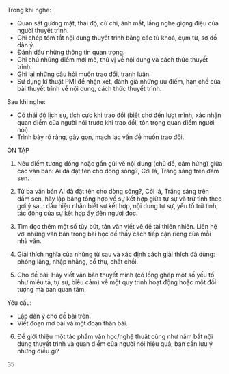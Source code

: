 Trong khi nghe:
- Quan sát gương mặt, thái độ, cử chỉ, ánh mắt, lắng nghe giọng điệu của người thuyết trình.
- Ghi chép tóm tắt nội dung thuyết trình bằng các từ khoá, cụm từ, sơ đồ dàn ý.
- Đánh dấu những thông tin quan trọng.
- Ghi chú những điểm mới mẻ, thú vị về nội dung và cách thức thuyết trình.
- Ghi lại những câu hỏi muốn trao đổi, tranh luận.
- Sử dụng kĩ thuật PMI để nhận xét, đánh giá những ưu điểm, hạn chế của bài thuyết trình về nội dung, cách thức thuyết trình.

Sau khi nghe:
- Có thái độ lịch sự, tích cực khi trao đổi (biết chờ đến lượt mình, xác nhận quan điểm của người nói trước khi trao đổi, tôn trọng quan điểm người nói).
- Trình bày rõ ràng, gãy gọn, mạch lạc vấn đề muốn trao đổi.

ÔN TẬP

1. Nêu điểm tương đồng hoặc gần gũi về nội dung (chủ đề, cảm hứng) giữa các văn bản: Ai đã đặt tên cho dòng sông?, Cởi lá, Trăng sáng trên đầm sen.

2. Từ ba văn bản Ai đã đặt tên cho dòng sông?, Cởi lá, Trăng sáng trên đầm sen, hãy lập bảng tổng hợp về sự kết hợp giữa tự sự và trữ tình theo gợi ý sau: dấu hiệu nhận biết sự kết hợp, nội dung tự sự, yếu tố trữ tình, tác động của sự kết hợp ấy đến người đọc.

3. Tìm đọc thêm một số tùy bút, tản văn viết về đề tài thiên nhiên. Liên hệ với những văn bản trong bài học để thấy cách tiếp cận riêng của mỗi nhà văn.

4. Giải thích nghĩa của những từ sau và xác định cách giải thích đã dùng: phóng lãng, nhập nhằng, cổ thụ, chất chồi.

5. Chọ đề bài: Hãy viết văn bản thuyết minh (có lồng ghép một số yếu tố như miêu tả, tự sự, biểu cảm) về một quy trình hoạt động hoặc một đối tượng mà bạn quan tâm.

Yêu cầu:
- Lập dàn ý cho đề bài trên.
- Viết đoạn mở bài và một đoạn thân bài.

6. Để giới thiệu một tác phẩm văn học/nghệ thuật cũng như nắm bắt nội dung thuyết trình và quan điểm của người nói hiệu quả, bạn cần lưu ý những điều gì?

35